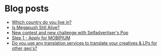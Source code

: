 # Blog posts
<!-- BLOG-POST-LIST:START -->
- [Which country do you live in?](https://afflift.com/f/threads/which-country-do-you-live-in.65/)
- [Is Megapush Still Alive?](https://afflift.com/f/threads/is-megapush-still-alive.10684/)
- [New contest and new challenge with Selfadvertiser&#39;s Pop](https://afflift.com/f/threads/new-contest-and-new-challenge-with-selfadvertisers-pop.10676/)
- [Step 1 - Apply for MOBIPIUM](https://afflift.com/f/threads/step-1-apply-for-mobipium.2938/)
- [Do you use any translation services to translate your creatives &amp; LPs for other geo&#39;s?](https://afflift.com/f/threads/do-you-use-any-translation-services-to-translate-your-creatives-lps-for-other-geos.10683/)
<!-- BLOG-POST-LIST:END -->
